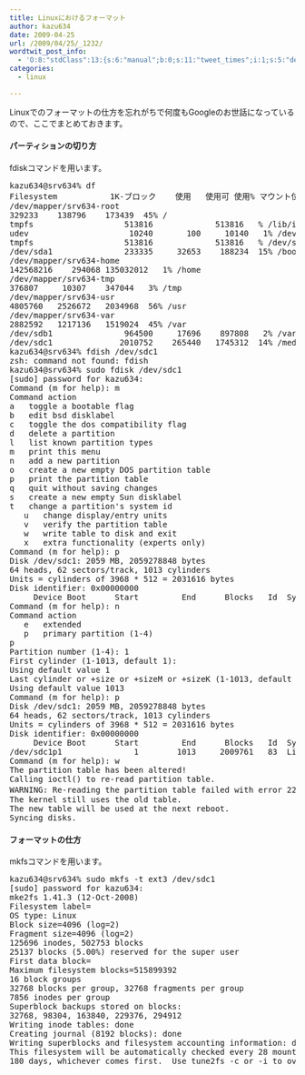 ```yaml
---
title: Linuxにおけるフォーマット
author: kazu634
date: 2009-04-25
url: /2009/04/25/_1232/
wordtwit_post_info:
  - 'O:8:"stdClass":13:{s:6:"manual";b:0;s:11:"tweet_times";i:1;s:5:"delay";i:0;s:7:"enabled";i:1;s:10:"separation";s:2:"60";s:7:"version";s:3:"3.7";s:14:"tweet_template";b:0;s:6:"status";i:2;s:6:"result";a:0:{}s:13:"tweet_counter";i:2;s:13:"tweet_log_ids";a:1:{i:0;i:4569;}s:9:"hash_tags";a:0:{}s:8:"accounts";a:1:{i:0;s:7:"kazu634";}}'
categories:
  - linux

---
```

<div class="section">
<p>
    Linuxでのフォーマットの仕方を忘れがちで何度もGoogleのお世話になっているので、ここでまとめておきます。
</p>
  
<h4>
    パーティションの切り方
</h4>
  
<p>
    fdiskコマンドを用います。
</p>
  
<pre class="syntax-highlight">
kazu634@srv634% df                                                                /media/disk <span class="synStatement">[</span><span class="synConstant">951</span><span class="synStatement">]</span>
Filesystem           1K-ブロック    使用   使用可 使用% マウント位置
/dev/mapper/srv634-root
<span class="synConstant">329233</span>    <span class="synConstant">138796</span>    <span class="synConstant">173439</span>  <span class="synConstant">45</span>% /
tmpfs                   <span class="synConstant">513816</span>         <span class="synConstant"></span>    <span class="synConstant">513816</span>   <span class="synConstant"></span>% /lib/init/rw
udev                     <span class="synConstant">10240</span>       <span class="synConstant">100</span>     <span class="synConstant">10140</span>   <span class="synConstant">1</span>% /dev
tmpfs                   <span class="synConstant">513816</span>         <span class="synConstant"></span>    <span class="synConstant">513816</span>   <span class="synConstant"></span>% /dev/shm
/dev/sda1               <span class="synConstant">233335</span>     <span class="synConstant">32653</span>    <span class="synConstant">188234</span>  <span class="synConstant">15</span>% /boot
/dev/mapper/srv634-home
<span class="synConstant">142568216</span>    <span class="synConstant">294068</span> <span class="synConstant">135032012</span>   <span class="synConstant">1</span>% /home
/dev/mapper/srv634-tmp
<span class="synConstant">376807</span>     <span class="synConstant">10307</span>    <span class="synConstant">347044</span>   <span class="synConstant">3</span>% /tmp
/dev/mapper/srv634-usr
<span class="synConstant">4805760</span>   <span class="synConstant">2526672</span>   <span class="synConstant">2034968</span>  <span class="synConstant">56</span>% /usr
/dev/mapper/srv634-var
<span class="synConstant">2882592</span>   <span class="synConstant">1217136</span>   <span class="synConstant">1519024</span>  <span class="synConstant">45</span>% /var
/dev/sdb1               <span class="synConstant">964500</span>     <span class="synConstant">17696</span>    <span class="synConstant">897808</span>   <span class="synConstant">2</span>% /var/backup_data
/dev/sdc1              <span class="synConstant">2010752</span>    <span class="synConstant">265440</span>   <span class="synConstant">1745312</span>  <span class="synConstant">14</span>% /media/disk
kazu634@srv634% fdish /dev/sdc1                                                   /media/disk <span class="synStatement">[</span><span class="synConstant">952</span><span class="synStatement">]</span>
zsh: command not found: fdish
kazu634@srv634% sudo fdisk /dev/sdc1                                              /media/disk <span class="synStatement">[</span><span class="synConstant">953</span><span class="synStatement">]</span>
<span class="synStatement">[</span>sudo<span class="synStatement">]</span> password <span class="synStatement">for</span> kazu634:
Command <span class="synStatement">(</span>m <span class="synStatement">for</span> <span class="synStatement">help</span>): m
Command action
a   toggle a bootable flag
b   edit bsd disklabel
c   toggle the dos compatibility flag
d   delete a partition
l   list known partition types
m   <span class="synStatement">print</span> this menu
n   add a new partition
o   create a new empty DOS partition table
p   <span class="synStatement">print</span> the partition table
q   quit without saving changes
s   create a new empty Sun disklabel
t   change a partition<span class="synStatement">'</span><span class="synConstant">s system id</span>
<span class="synConstant">   u   change display/entry units</span>
<span class="synConstant">   v   verify the partition table</span>
<span class="synConstant">   w   write table to disk and exit</span>
<span class="synConstant">   x   extra functionality (experts only)</span>
<span class="synConstant">Command (m for help): p</span>
<span class="synConstant">Disk /dev/sdc1: 2059 MB, 2059278848 bytes</span>
<span class="synConstant">64 heads, 62 sectors/track, 1013 cylinders</span>
<span class="synConstant">Units = cylinders of 3968 * 512 = 2031616 bytes</span>
<span class="synConstant">Disk identifier: 0x00000000</span>
<span class="synConstant">     Device Boot      Start         End      Blocks   Id  System</span>
<span class="synConstant">Command (m for help): n</span>
<span class="synConstant">Command action</span>
<span class="synConstant">   e   extended</span>
<span class="synConstant">   p   primary partition (1-4)</span>
<span class="synConstant">p</span>
<span class="synConstant">Partition number (1-4): 1</span>
<span class="synConstant">First cylinder (1-1013, default 1): </span>
<span class="synConstant">Using default value 1</span>
<span class="synConstant">Last cylinder or +size or +sizeM or +sizeK (1-1013, default 1013): </span>
<span class="synConstant">Using default value 1013</span>
<span class="synConstant">Command (m for help): p</span>
<span class="synConstant">Disk /dev/sdc1: 2059 MB, 2059278848 bytes</span>
<span class="synConstant">64 heads, 62 sectors/track, 1013 cylinders</span>
<span class="synConstant">Units = cylinders of 3968 * 512 = 2031616 bytes</span>
<span class="synConstant">Disk identifier: 0x00000000</span>
<span class="synConstant">     Device Boot      Start         End      Blocks   Id  System</span>
<span class="synConstant">/dev/sdc1p1               1        1013     2009761   83  Linux</span>
<span class="synConstant">Command (m for help): w</span>
<span class="synConstant">The partition table has been altered!</span>
<span class="synConstant">Calling ioctl() to re-read partition table.</span>
<span class="synConstant">WARNING: Re-reading the partition table failed with error 22: </span><span class="synSpecial">無効な引数です</span><span class="synConstant">.</span>
<span class="synConstant">The kernel still uses the old table.</span>
<span class="synConstant">The new table will be used at the next reboot.</span>
<span class="synConstant">Syncing disks.</span>
</pre>
  
<h4>
    フォーマットの仕方
</h4>
  
<p>
    mkfsコマンドを用います。
</p>
  
<pre class="syntax-highlight">
kazu634@srv634% sudo mkfs <span class="synSpecial">-t</span> ext3 /dev/sdc1                                            /media <span class="synStatement">[</span><span class="synConstant">959</span><span class="synStatement">]</span>
<span class="synStatement">[</span>sudo<span class="synStatement">]</span> password <span class="synStatement">for</span> kazu634:
mke2fs <span class="synConstant">1</span>.<span class="synConstant">41</span>.<span class="synConstant">3</span> <span class="synStatement">(</span><span class="synConstant">12</span>-Oct<span class="synConstant">-2008</span><span class="synStatement">)</span>
Filesystem <span class="synIdentifier">label</span>=
OS <span class="synStatement">type</span>: Linux
Block <span class="synIdentifier">size</span>=<span class="synConstant">4096</span> <span class="synStatement">(</span><span class="synIdentifier">log</span>=<span class="synConstant">2</span><span class="synStatement">)</span>
Fragment <span class="synIdentifier">size</span>=<span class="synConstant">4096</span> <span class="synStatement">(</span><span class="synIdentifier">log</span>=<span class="synConstant">2</span><span class="synStatement">)</span>
<span class="synConstant">125696</span> inodes, <span class="synConstant">502753</span> blocks
<span class="synConstant">25137</span> blocks <span class="synStatement">(</span><span class="synConstant">5</span>.<span class="synConstant">00</span>%<span class="synStatement">)</span> reserved <span class="synStatement">for</span> the super user
First data <span class="synIdentifier">block</span>=<span class="synConstant"></span>
Maximum filesystem <span class="synIdentifier">blocks</span>=<span class="synConstant">515899392</span>
<span class="synConstant">16</span> block groups
<span class="synConstant">32768</span> blocks per group, <span class="synConstant">32768</span> fragments per group
<span class="synConstant">7856</span> inodes per group
Superblock backups stored on blocks:
<span class="synConstant">32768</span>, <span class="synConstant">98304</span>, <span class="synConstant">163840</span>, <span class="synConstant">229376</span>, <span class="synConstant">294912</span>
Writing inode tables: done
Creating journal <span class="synStatement">(</span><span class="synConstant">8192</span> blocks<span class="synStatement">)</span>: done
Writing superblocks and filesystem accounting information: done
This filesystem will be automatically checked every <span class="synConstant">28</span> mounts or
<span class="synConstant">180</span> days, whichever comes first.  Use tune2fs <span class="synStatement">-c</span> or <span class="synStatement">-i</span> to override.
</pre>
</div>